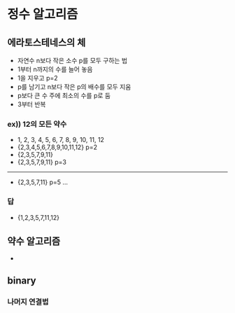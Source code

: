 # 정수 알고리즘

## 에라토스테네스의 체
- 자연수 n보다 작은 소수 p를 모두 구하는 법
- 1부터 n까지의 수를 늘어 놓음
- 1을 지우고 p=2
- p를 남기고 n보다 작은 p의 배수를 모두 지움
- p보다 큰 수 주에 최소의 수를 p로 둠
- 3부터 반복

### ex)) 12의 모든 약수
- 1, 2, 3, 4, 5, 6, 7, 8, 9, 10, 11, 12
- {2,3,4,5,6,7,8,9,10,11,12} p=2
- {2,3,5,7,9,11}
- {2,3,5,7,9,11} p=3
---
- {2,3,5,7,11} p=5 ...

### 답
- {1,2,3,5,7,11,12}

## 약수 알고리즘
- 

## binary

### 나머지 연결법
